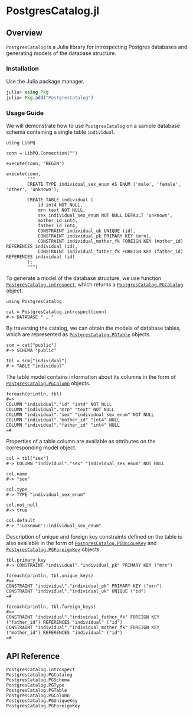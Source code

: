 # PostgresCatalog.jl


## Overview

`PostgresCatalog` is a Julia library for introspecting Postgres databases and
generating models of the database structure.


### Installation

Use the Julia package manager.

```julia
julia> using Pkg
julia> Pkg.add("PostgresCatalog")
```


### Usage Guide

We will demonstrate how to use `PostgresCatalog` on a sample database schema containing
a single table ``individual``.

    using LibPQ

    conn = LibPQ.Connection("")

    execute(conn, "BEGIN")

    execute(conn,
            """
            CREATE TYPE individual_sex_enum AS ENUM ('male', 'female', 'other', 'unknown');

            CREATE TABLE individual (
                id int4 NOT NULL,
                mrn text NOT NULL,
                sex individual_sex_enum NOT NULL DEFAULT 'unknown',
                mother_id int4,
                father_id int4,
                CONSTRAINT individual_uk UNIQUE (id),
                CONSTRAINT individual_pk PRIMARY KEY (mrn),
                CONSTRAINT individual_mother_fk FOREIGN KEY (mother_id) REFERENCES individual (id),
                CONSTRAINT individual_father_fk FOREIGN KEY (father_id) REFERENCES individual (id)
            );
            """)

To generate a model of the database structure, we use function [`PostgresCatalog.introspect`](@ref),
which returns a [`PostgresCatalog.PGCatalog`](@ref) object.

    using PostgresCatalog

    cat = PostgresCatalog.introspect(conn)
    #-> DATABASE " … "

By traversing the catalog, we can obtain the models of database tables, which
are represented as [`PostgresCatalog.PGTable`](@ref) objects.

    scm = cat["public"]
    #-> SCHEMA "public"

    tbl = scm["individual"]
    #-> TABLE "individual"

The table model contains information about its columns in the form of
[`PostgresCatalog.PGColumn`](@ref) objects.

    foreach(println, tbl)
    #=>
    COLUMN "individual"."id" "int4" NOT NULL
    COLUMN "individual"."mrn" "text" NOT NULL
    COLUMN "individual"."sex" "individual_sex_enum" NOT NULL
    COLUMN "individual"."mother_id" "int4" NULL
    COLUMN "individual"."father_id" "int4" NULL
    =#

Properties of a table column are available as attributes on the corresponding
model object.

    col = tbl["sex"]
    #-> COLUMN "individual"."sex" "individual_sex_enum" NOT NULL

    col.name
    #-> "sex"

    col.type_
    #-> TYPE "individual_sex_enum"

    col.not_null
    #-> true

    col.default
    #-> "'unknown'::individual_sex_enum"

Description of unique and foreign key constraints defined on the table is also
available in the form of [`PostgresCatalog.PGUniqueKey`](@ref) and
[`PostgresCatalog.PGForeignKey`](@ref) objects.

    tbl.primary_key
    #-> CONSTRAINT "individual"."individual_pk" PRIMARY KEY ("mrn")

    foreach(println, tbl.unique_keys)
    #=>
    CONSTRAINT "individual"."individual_pk" PRIMARY KEY ("mrn")
    CONSTRAINT "individual"."individual_uk" UNIQUE ("id")
    =#

    foreach(println, tbl.foreign_keys)
    #=>
    CONSTRAINT "individual"."individual_father_fk" FOREIGN KEY ("father_id") REFERENCES "individual" ("id")
    CONSTRAINT "individual"."individual_mother_fk" FOREIGN KEY ("mother_id") REFERENCES "individual" ("id")
    =#


## API Reference

```@docs
PostgresCatalog.introspect
PostgresCatalog.PGCatalog
PostgresCatalog.PGSchema
PostgresCatalog.PGType
PostgresCatalog.PGTable
PostgresCatalog.PGColumn
PostgresCatalog.PGUniqueKey
PostgresCatalog.PGForeignKey
```

